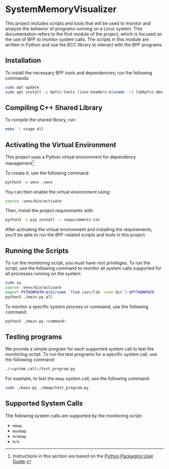 # SystemMemoryVisualizer

This project includes scripts and tools that will be used to monitor and analyze the behavior of programs running on a Linux system. 
This documentation refers to the first module of the project, which is focused on the use of BPF to monitor system calls.
The scripts in this module are written in Python and use the BCC library to interact with the BPF programs.

## Installation
To install the necessary BPF tools and dependencies, run the following commands:

```bash
sudo apt update
sudo apt install -y bpfcc-tools linux-headers-$(uname -r) libbpfcc-dev libbpfcc libelf-dev python3-bpfcc
```

## Compiling C++ Shared Library
To compile the shared library, run:

```bash
make -C usage all
```

## Activating the Virtual Environment

This project uses a Python virtual environment for dependency management[^1].

[^1]: Instructions in this section are based on the [Python Packaging User Guide](https://packaging.python.org/en/latest/guides/installing-using-pip-and-virtual-environments/).

To create it, use the following command:

```bash
python3 -m venv .venv
```

You can then enable the virtual environment using:

```bash
source .venv/bin/activate
```

Then, install the project requirements with:

```bash
python3 -m pip install -r requirements.txt
```

After activating the virtual environment and installing the requirements, you’ll be able to run the BPF-related scripts and tools in this project.

## Running the Scripts

To run the monitoring script, you must have root privileges. To run the script, use the following command to monitor all system calls supported for all processes running on the system:

```bash
sudo su
source .venv/bin/activate
export PYTHONPATH=$(dirname `find /usr/lib -name bcc`):$PYTHONPATH
python3 ./main.py all
```

To monitor a specific system process or command, use the following command:

```bash
python3 ./main.py <command>
```

## Testing programs

We provide a simple program for each supported system call to test the monitoring script. To run the test programs for a specific system call, use the following command:

```bash
./<system_call>/test_program.py
```

For example, to test the `mmap` system call, use the following command:
    
```bash
sudo ./main.py ./mmap/test_program.py
```

## Supported System Calls

The following system calls are supported by the monitoring script:
- `mmap`
- `munmap`
- `mremap`
- `brk`
